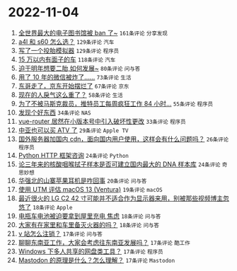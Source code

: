 # 2022-11-04

1. [全世界最大的电子图书馆被 ban 了~](https://www.v2ex.com/t/892528) `161条评论` `分享发现`
1. [a4l 和 s60 怎么选？](https://www.v2ex.com/t/892533) `129条评论` `汽车`
1. [写了一个投胎模拟器](https://www.v2ex.com/t/892662) `129条评论` `程序员`
1. [15 万以内有面子的车](https://www.v2ex.com/t/892539) `118条评论` `汽车`
1. [迫于明年想要二胎,如何发展~](https://www.v2ex.com/t/892537) `80条评论` `问与答`
1. [用了 10 年的微信被炸了……](https://www.v2ex.com/t/892626) `73条评论` `生活`
1. [东哥走了，京东开始摆烂了](https://www.v2ex.com/t/892587) `67条评论` `京东`
1. [现在的人戾气这么重了？](https://www.v2ex.com/t/892572) `58条评论` `生活`
1. [为了不被马斯克裁员，推特员工每周疯狂工作 84 小时...](https://www.v2ex.com/t/892604) `55条评论` `程序员`
1. [发现个好东西](https://www.v2ex.com/t/892717) `34条评论` `NAS`
1. [vue-router 居然在小版本号中引入破坏性更改](https://www.v2ex.com/t/892613) `33条评论` `程序员`
1. [中亚也可以买 ATV 了](https://www.v2ex.com/t/892707) `29条评论` `Apple TV`
1. [国外服务器加国内 cdn，面向国内用户使用，这样会有什么问题吗？](https://www.v2ex.com/t/892729) `26条评论` `程序员`
1. [Python HTTP 框架咨询](https://www.v2ex.com/t/892601) `24条评论` `Python`
1. [论三年来的核酸咽喉拭子样本是否可建立国内最大的 DNA 样本库](https://www.v2ex.com/t/892594) `24条评论` `奇思妙想`
1. [华强北的山寨苹果耳机是咋回事](https://www.v2ex.com/t/892693) `20条评论` `问与答`
1. [使用 UTM 评估 macOS 13 (Ventura)](https://www.v2ex.com/t/892603) `19条评论` `macOS`
1. [最近很火的 LG C2 42 寸可能并不适合作为显示器来用，别被那些视频博主忽悠了](https://www.v2ex.com/t/892728) `18条评论` `Apple`
1. [电瓶车电池被迫要拿到屋里充电 焦虑](https://www.v2ex.com/t/892685) `18条评论` `问与答`
1. [大家有在家里和车里备灭火器的吗？](https://www.v2ex.com/t/892563) `18条评论` `问与答`
1. [v 站怎么注销？](https://www.v2ex.com/t/892755) `17条评论` `问与答`
1. [聊聊东南亚工作，大家会考虑往东南亚发展吗？](https://www.v2ex.com/t/892719) `17条评论` `酷工作`
1. [Windows 下多人共享的网盘类工具？](https://www.v2ex.com/t/892625) `17条评论` `程序员`
1. [Mastodon 的原理是什么？怎么理解？](https://www.v2ex.com/t/892593) `17条评论` `Mastodon`
